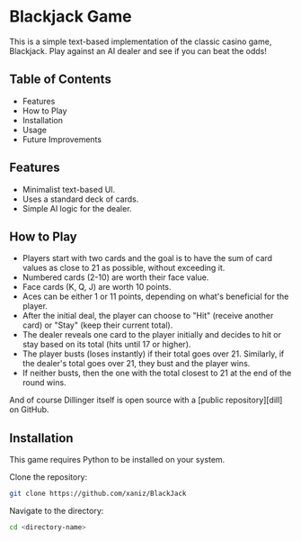 # Blackjack Game

This is a simple text-based implementation of the classic casino game, Blackjack. Play against an AI dealer and see if you can beat the odds!

## Table of Contents
- Features
- How to Play
- Installation
- Usage
- Future Improvements

## Features

- Minimalist text-based UI.
- Uses a standard deck of cards.
- Simple AI logic for the dealer.

## How to Play

- Players start with two cards and the goal is to have the sum of card values as close to 21 as possible, without exceeding it.
- Numbered cards (2-10) are worth their face value.
- Face cards (K, Q, J) are worth 10 points.
- Aces can be either 1 or 11 points, depending on what's beneficial for the player.
- After the initial deal, the player can choose to "Hit" (receive another card) or "Stay" (keep their current total).
- The dealer reveals one card to the player initially and decides to hit or stay based on its total (hits until 17 or higher).
- The player busts (loses instantly) if their total goes over 21. Similarly, if the dealer's total goes over 21, they bust and the player wins.
- If neither busts, then the one with the total closest to 21 at the end of the round wins.

And of course Dillinger itself is open source with a [public repository][dill]
 on GitHub.

## Installation

This game requires Python to be installed on your system.


Clone the repository:
```sh
git clone https://github.com/xaniz/BlackJack
```

Navigate to the directory:


```sh
cd <directory-name>
```
